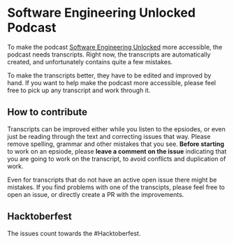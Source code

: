 # Software Engineering Unlocked Podcast

To make the podcast [Software Engineering Unlocked](https://www.se-unlocked.com) more accessible, the podcast needs transcripts. Right now, the transcripts are automatically created, and unfortunately contains quite a few mistakes.

To make the transcripts better, they have to be edited and improved by hand. 
If you want to help make the podcast more accessible, please feel free to pick up any transcript and work through it.

## How to contribute
Transcripts can be improved either while you listen to the epsiodes, or even just be reading through the text and correcting issues that way.
Please remove spelling, grammar and other mistakes that you see. 
**Before starting** to work on an epsiode, please **leave a comment on the issue** indicating that you are going to work on the transcript, to avoid conflicts and duplication of work. 

Even for transcripts that do not have an active open issue there might be mistakes. If you find problems with one of the transcipts, please feel free to open an issue, or directly create a PR with the improvements.

## Hacktoberfest 
The issues count towards the #Hacktoberfest. 
